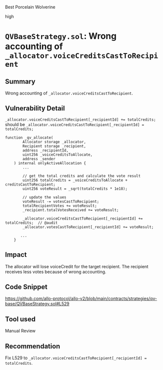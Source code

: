 Best Porcelain Wolverine

high

# `QVBaseStrategy.sol`: Wrong accounting of `_allocator.voiceCreditsCastToRecipient`
## Summary
Wrong accounting of `_allocator.voiceCreditsCastToRecipient`.

## Vulnerability Detail

` _allocator.voiceCreditsCastToRecipient[_recipientId] += totalCredits; ` should be `_allocator.voiceCreditsCastToRecipient[_recipientId] = totalCredits; `

```solidity
function _qv_allocate(
        Allocator storage _allocator,
        Recipient storage _recipient,
        address _recipientId,
        uint256 _voiceCreditsToAllocate,
        address _sender
    ) internal onlyActiveAllocation {
        ...

        // get the total credits and calculate the vote result
        uint256 totalCredits = _voiceCreditsToAllocate + creditsCastToRecipient;
        uint256 voteResult = _sqrt(totalCredits * 1e18);

        // update the values
        voteResult -= votesCastToRecipient;
        totalRecipientVotes += voteResult;
        _recipient.totalVotesReceived += voteResult;

        _allocator.voiceCreditsCastToRecipient[_recipientId] += totalCredits;  // @audit
        _allocator.votesCastToRecipient[_recipientId] += voteResult;

       ...
    }
```

## Impact
The allocator will lose voiceCredit for the target recipient. The recipient receives less votes because of wrong accounting.

## Code Snippet
https://github.com/allo-protocol/allo-v2/blob/main/contracts/strategies/qv-base/QVBaseStrategy.sol#L529

## Tool used

Manual Review

## Recommendation
Fix L529 to `_allocator.voiceCreditsCastToRecipient[_recipientId] = totalCredits`.